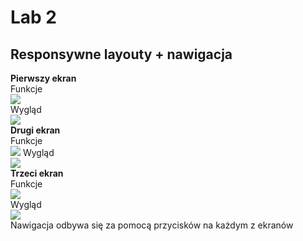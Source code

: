 # Lab 2
## Responsywne layouty + nawigacja
**Pierwszy ekran**  
Funkcje  
![](Screen/MAF.jpg)  
Wygląd  
![](Screen/MAA.jpg)  
**Drugi ekran**  
Funkcje  
![](Screen/SAF.jpg) 
Wygląd  
![](Screen/SAA.jpg)  
**Trzeci ekran**  
Funkcje  
![](Screen/TAF.jpg)  
Wygląd  
![](Screen/TAA.jpg)  
Nawigacja odbywa się za pomocą przycisków na każdym z ekranów  